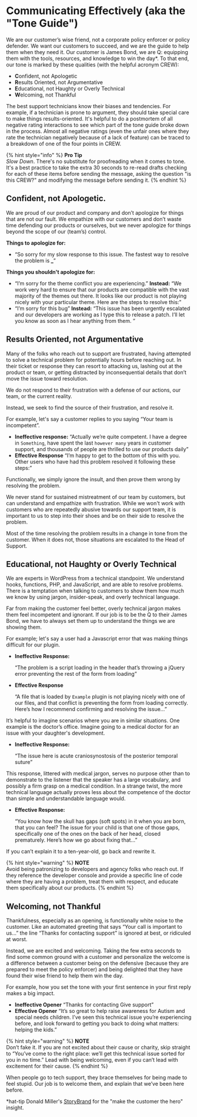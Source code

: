 # Communicating Effectively \(aka the "Tone Guide"\)

We are our customer’s wise friend, not a corporate policy enforcer or policy defender. We want our customers to succeed, and we are the guide to help them when they need it. Our customer is James Bond, we are Q: equipping them with the tools, resources, and knowledge to win the day\*. To that end, our tone is marked by these qualities \(with the helpful acronym CREW\):

* **C**onfident, not Apologetic
* **R**esults Oriented, not Argumentative
* **E**ducational, not Haughty or Overly Technical
* **W**elcoming, not Thankful

The best support technicians know their biases and tendencies. For example, if a technician is prone to argument, they should take special care to make things results-oriented. It's helpful to do a postmortem of all negative rating interactions to see which part of the tone guide broke down in the process. Almost all negative ratings \(even the unfair ones where they rate the technician negatively because of a lack of feature\) can be traced to a breakdown of one of the four points in CREW.

{% hint style="info" %}
**Pro Tip**  
_Slow Down_. There's no substitute for proofreading when it comes to tone. It's a best practice to take the extra 30 seconds to re-read drafts checking for each of these items before sending the message, asking the question "is this CREW?" and modifying the message before sending it.
{% endhint %}

## Confident, not Apologetic.

We are proud of our product and company and don’t apologize for things that are not our fault. We empathize with our customers and don’t waste time defending our products or ourselves, but we never apologize for things beyond the scope of our \(team’s\) control.

**Things to apologize for:**

* “So sorry for my slow response to this issue. The fastest way to resolve the problem is **\_**”

**Things you shouldn't apologize for:**

* “I’m sorry for the theme conflict you are experiencing.” **Instead:** “We work very hard to ensure that our products are compatible with the vast majority of the themes out there. It looks like our product is not playing nicely with your particular theme. Here are the steps to resolve this:”
* “I’m sorry for this bug” **Instead:** “This issue has been urgently escalated and our developers are working as I type this to release a patch. I’ll let you know as soon as I hear anything from them. ”

## Results Oriented, not Argumentative

Many of the folks who reach out to support are frustrated, having attempted to solve a technical problem for potentially hours before reaching out. In their ticket or response they can resort to attacking us, lashing out at the product or team, or getting distracted by inconsequential details that don’t move the issue toward resolution.

We do not respond to their frustration with a defense of our actions, our team, or the current reality.

Instead, we seek to find the source of their frustration, and resolve it.

For example, let's say a customer replies to you saying “Your team is incompetent”.

* **Ineffective response:** “Actually we’re quite competent. I have a degree in `Something`, have spent the last `however many` years in customer support, and thousands of people are thrilled to use our products daily”
* **Effective Response** “I’m happy to get to the bottom of this with you. Other users who have had this problem resolved it following these steps:”

Functionally, we simply ignore the insult, and then prove them wrong by resolving the problem.

We never stand for sustained mistreatment of our team by customers, but can understand and empathize with frustration. While we won't work with customers who are repeatedly abusive towards our support team, it is important to us to step into their shoes and be on their side to resolve the problem.

Most of the time resolving the problem results in a change in tone from the customer. When it does not, those situations are escalated to the Head of Support.

## Educational, not Haughty or Overly Technical

We are experts in WordPress from a technical standpoint. We understand hooks, functions, PHP, and JavaScript, and are able to resolve problems. There is a temptation when talking to customers to show them how much we know by using jargon, insider-speak, and overly technical language.

Far from making the customer feel better, overly technical jargon makes them feel incompetent and ignorant. If our job is to be the Q to their James Bond, we have to always set them up to understand the things we are showing them.

For example; let's say a user had a Javascript error that was making things difficult for our plugin.

* **Ineffective Response:**  

  “The problem is a script loading in the header that’s throwing a jQuery error preventing the rest of the form from loading”

* **Effective Response**  

  “A file that is loaded by `Example` plugin is not playing nicely with one of our files, and that conflict is preventing the form from loading correctly. Here’s how I recommend confirming and resolving the issue…”

It’s helpful to imagine scenarios where you are in similar situations. One example is the doctor’s office. Imagine going to a medical doctor for an issue with your daughter's development.

* **Ineffective Response:**  

  “The issue here is acute craniosynostosis of the posterior temporal suture” 

This response, littered with medical jargon, serves no purpose other than to demonstrate to the listener that the speaker has a large vocabulary, and possibly a firm grasp on a medical condition. In a strange twist, the more technical language actually proves less about the competence of the doctor than simple and understandable language would.

* **Effective Response:**  

  “You know how the skull has gaps \(soft spots\) in it when you are born, that you can feel? The issue for your child is that one of those gaps, specifically one of the ones on the back of her head, closed prematurely. Here’s how we go about fixing that...”

If you can’t explain it to a ten-year-old, go back and rewrite it.

{% hint style="warning" %}
**NOTE**  
Avoid being patronizing to developers and agency folks who reach out. If they reference the developer console and provide a specific line of code where they are having a problem, treat them with respect, and educate them specifically about our products.
{% endhint %}

## Welcoming, not Thankful

Thankfulness, especially as an opening, is functionally white noise to the customer. Like an automated greeting that says “Your call is important to us…” the line “Thanks for contacting support” is ignored at best, or ridiculed at worst.

Instead, we are excited and welcoming. Taking the few extra seconds to find some common ground with a customer and personalize the welcome is a difference between a customer being on the defensive \(because they are prepared to meet the policy enforcer\) and being delighted that they have found their wise friend to help them win the day.

For example, how you set the tone with your first sentence in your first reply makes a big impact.

* **Ineffective Opener** “Thanks for contacting Give support”
* **Effective Opener** “It’s so great to help raise awareness for Autism and special needs children. I’ve seen this technical issue you’re experiencing before, and look forward to getting you back to doing what matters: helping the kids.”

{% hint style="warning" %}
**NOTE**  
Don’t fake it. If you are not excited about their cause or charity, skip straight to “You’ve come to the right place: we’ll get this technical issue sorted for you in no time.” Lead with being welcoming, even if you can’t lead with excitement for their cause.
{% endhint %}

When people go to tech support, they brace themselves for being made to feel stupid. Our job is to welcome them, and explain that we’ve been here before.

\*hat-tip Donald Miller's [StoryBrand](http://storybrand.com) for the "make the customer the hero" insight.

